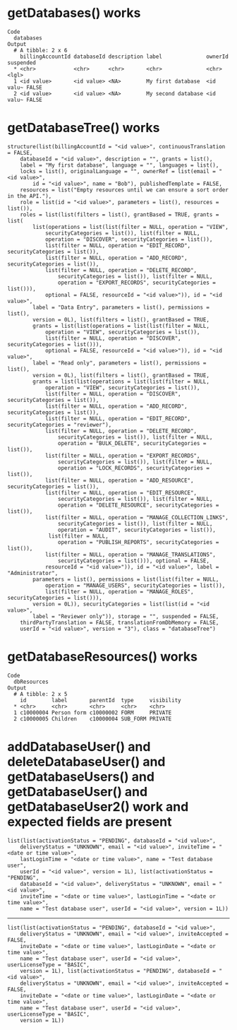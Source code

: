 # getDatabases() works

    Code
      databases
    Output
      # A tibble: 2 x 6
        billingAccountId databaseId description label              ownerId   suspended
      * <chr>            <chr>      <chr>       <chr>              <chr>     <lgl>    
      1 <id value>       <id value> <NA>        My first database  <id valu~ FALSE    
      2 <id value>       <id value> <NA>        My second database <id valu~ FALSE    

# getDatabaseTree() works

    structure(list(billingAccountId = "<id value>", continuousTranslation = FALSE, 
        databaseId = "<id value>", description = "", grants = list(), 
        label = "My first database", language = "", languages = list(), 
        locks = list(), originalLanguage = "", ownerRef = list(email = "<id value>", 
            id = "<id value>", name = "Bob"), publishedTemplate = FALSE, 
        resources = list("Empty resources until we can ensure a sort order in the API."), 
        role = list(id = "<id value>", parameters = list(), resources = list()), 
        roles = list(list(filters = list(), grantBased = TRUE, grants = list(
            list(operations = list(list(filter = NULL, operation = "VIEW", 
                securityCategories = list()), list(filter = NULL, 
                operation = "DISCOVER", securityCategories = list()), 
                list(filter = NULL, operation = "EDIT_RECORD", securityCategories = list()), 
                list(filter = NULL, operation = "ADD_RECORD", securityCategories = list()), 
                list(filter = NULL, operation = "DELETE_RECORD", 
                    securityCategories = list()), list(filter = NULL, 
                    operation = "EXPORT_RECORDS", securityCategories = list())), 
                optional = FALSE, resourceId = "<id value>")), id = "<id value>", 
            label = "Data Entry", parameters = list(), permissions = list(), 
            version = 0L), list(filters = list(), grantBased = TRUE, 
            grants = list(list(operations = list(list(filter = NULL, 
                operation = "VIEW", securityCategories = list()), 
                list(filter = NULL, operation = "DISCOVER", securityCategories = list())), 
                optional = FALSE, resourceId = "<id value>")), id = "<id value>", 
            label = "Read only", parameters = list(), permissions = list(), 
            version = 0L), list(filters = list(), grantBased = TRUE, 
            grants = list(list(operations = list(list(filter = NULL, 
                operation = "VIEW", securityCategories = list()), 
                list(filter = NULL, operation = "DISCOVER", securityCategories = list()), 
                list(filter = NULL, operation = "ADD_RECORD", securityCategories = list()), 
                list(filter = NULL, operation = "EDIT_RECORD", securityCategories = "reviewer"), 
                list(filter = NULL, operation = "DELETE_RECORD", 
                    securityCategories = list()), list(filter = NULL, 
                    operation = "BULK_DELETE", securityCategories = list()), 
                list(filter = NULL, operation = "EXPORT_RECORDS", 
                    securityCategories = list()), list(filter = NULL, 
                    operation = "LOCK_RECORDS", securityCategories = list()), 
                list(filter = NULL, operation = "ADD_RESOURCE", securityCategories = list()), 
                list(filter = NULL, operation = "EDIT_RESOURCE", 
                    securityCategories = list()), list(filter = NULL, 
                    operation = "DELETE_RESOURCE", securityCategories = list()), 
                list(filter = NULL, operation = "MANAGE_COLLECTION_LINKS", 
                    securityCategories = list()), list(filter = NULL, 
                    operation = "AUDIT", securityCategories = list()), 
                 list(filter = NULL, 
                    operation = "PUBLISH_REPORTS", securityCategories = list()), 
                list(filter = NULL, operation = "MANAGE_TRANSLATIONS", 
                    securityCategories = list())), optional = FALSE, 
                resourceId = "<id value>")), id = "<id value>", label = "Administrator", 
            parameters = list(), permissions = list(list(filter = NULL, 
                operation = "MANAGE_USERS", securityCategories = list()), 
                list(filter = NULL, operation = "MANAGE_ROLES", securityCategories = list())), 
            version = 0L)), securityCategories = list(list(id = "<id value>", 
            label = "Reviewer only")), storage = "", suspended = FALSE, 
        thirdPartyTranslation = FALSE, translationFromDbMemory = FALSE, 
        userId = "<id value>", version = "3"), class = "databaseTree")

# getDatabaseResources() works

    Code
      dbResources
    Output
      # A tibble: 2 x 5
        id        label       parentId  type     visibility
      * <chr>     <chr>       <chr>     <chr>    <chr>     
      1 c10000004 Person form c10000002 FORM     PRIVATE   
      2 c10000005 Children    c10000004 SUB_FORM PRIVATE   

# addDatabaseUser() and deleteDatabaseUser() and getDatabaseUsers() and getDatabaseUser() and getDatabaseUser2() work and expected fields are present

    list(list(activationStatus = "PENDING", databaseId = "<id value>", 
        deliveryStatus = "UNKNOWN", email = "<id value>", inviteTime = "<date or time value>", 
        lastLoginTime = "<date or time value>", name = "Test database user", 
        userId = "<id value>", version = 1L), list(activationStatus = "PENDING", 
        databaseId = "<id value>", deliveryStatus = "UNKNOWN", email = "<id value>", 
        inviteTime = "<date or time value>", lastLoginTime = "<date or time value>", 
        name = "Test database user", userId = "<id value>", version = 1L))

---

    list(list(activationStatus = "PENDING", databaseId = "<id value>", 
        deliveryStatus = "UNKNOWN", email = "<id value>", inviteAccepted = FALSE, 
        inviteDate = "<date or time value>", lastLoginDate = "<date or time value>", 
        name = "Test database user", userId = "<id value>", userLicenseType = "BASIC", 
        version = 1L), list(activationStatus = "PENDING", databaseId = "<id value>", 
        deliveryStatus = "UNKNOWN", email = "<id value>", inviteAccepted = FALSE, 
        inviteDate = "<date or time value>", lastLoginDate = "<date or time value>", 
        name = "Test database user", userId = "<id value>", userLicenseType = "BASIC", 
        version = 1L))

